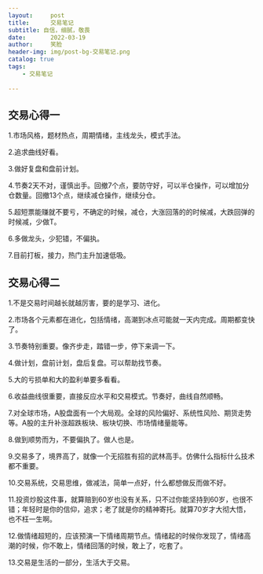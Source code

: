```yaml
---
layout:     post
title:      交易笔记
subtitle: 自信，细腻，敬畏
date:       2022-03-19
author:     笑脸
header-img: img/post-bg-交易笔记.png
catalog: true
tags:
    - 交易笔记
    
---
```

## 交易心得一

1.市场风格，题材热点，周期情绪，主线龙头，模式手法。

2.追求曲线好看。

3.做好复盘和盘前计划。

4.节奏2天不对，谨慎出手。回撤7个点，要防守好，可以半仓操作，可以增加分仓数量。回撤13个点，继续减仓操作，继续分仓。

5.超短票能赚就不要亏，不确定的时候，减仓，大涨回落的的时候减，大跌回弹的时候减，少做T。

6.多做龙头，少犯错，不偏执。

7.目前打板，接力，热门主升加速低吸。

## 交易心得二

1.不是交易时间越长就越厉害，要的是学习、进化。

2.市场各个元素都在进化，包括情绪，高潮到冰点可能就一天内完成。周期都变快了。

3.节奏特别重要。像齐步走，踏错一步，停下来调一下。

4.做计划，盘前计划，盘后复盘。可以帮助找节奏。

5.大的亏损单和大的盈利单要多看看。

6.收益曲线很重要，直接反应水平和交易模式。节奏好，曲线自然顺畅。

7.对全球市场，A股盘面有一个大局观。全球的风险偏好、系统性风险、期货走势等。A股的主升补涨超跌板块、板块切换、市场情绪量能等。

8.做到顺势而为，不要偏执了。做人也是。

9.交易多了，境界高了，就像一个无招胜有招的武林高手。仿佛什么指标什么技术都不重要。

10.交易系统，交易思维，做减法，简单一点好，什么都想做反而做不好。

11.投资炒股这件事，就算赔到60岁也没有关系，只不过你能坚持到60岁，也很不错；年轻时是你的信仰，追求；老了就是你的精神寄托。就算70岁才大彻大悟，也不枉一生啊。

12.做情绪超短的，应该预演一下情绪周期节点。情绪起的时候你发现了，情绪高潮的时候，你不敢上，情绪回落的时候，敢上了，吃套了。

13.交易是生活的一部分，生活大于交易。
